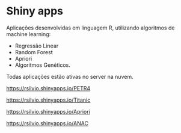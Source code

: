 
# Shiny apps

Aplicações desenvolvidas em linguagem R, utilizando algoritmos de machine learning: 
- Regressão Linear
- Random Forest
- Apriori 
- Algoritmos Genéticos.

Todas aplicações estão ativas no server na nuvem.

https://rsilvio.shinyapps.io/PETR4

https://rsilvio.shinyapps.io/Titanic

https://rsilvio.shinyapps.io/Apriori

https://rsilvio.shinyapps.io/ANAC


